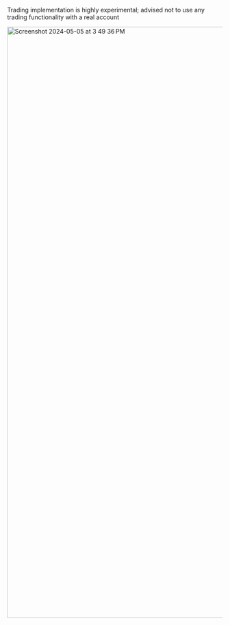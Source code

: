 Trading implementation is highly experimental; advised not to use any trading functionality with a real account

<img width="1379" alt="Screenshot 2024-05-05 at 3 49 36 PM" src="https://github.com/akenshaw/iced-trade/assets/63060680/e7b55751-b547-4548-ac95-5348c6c60385">
